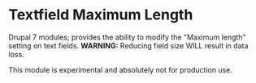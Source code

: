Textfield Maximum Length
========================

Drupal 7 modules; provides the ability to modify the "Maximum length" setting on text fields.
**WARNING:** Reducing field size WILL result in data loss.

This module is experimental and absolutely not for production use.
